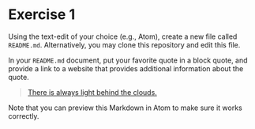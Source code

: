 # Exercise 1
Using the text-edit of your choice (e.g., Atom), create a new file called `README.md`. Alternatively, you may clone this repository and edit this file.

In your `README.md` document, put your favorite quote in a block quote, and provide a link to a website that provides additional information about the quote.

>[There is always light behind the clouds.](https://en.wikipedia.org/wiki/Louisa_May_Alcott)

Note that you can preview this Markdown in Atom to make sure it works correctly.
